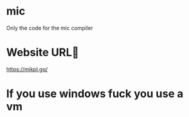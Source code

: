 # mic
Only the code for the mic compiler

# Website URL🔗
https://mikpl.gq/

# If you use windows fuck you use a vm
